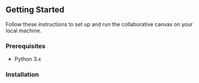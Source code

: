 ## Getting Started

Follow these instructions to set up and run the collaborative canvas on your local machine.

### Prerequisites

- Python 3.x

### Installation

